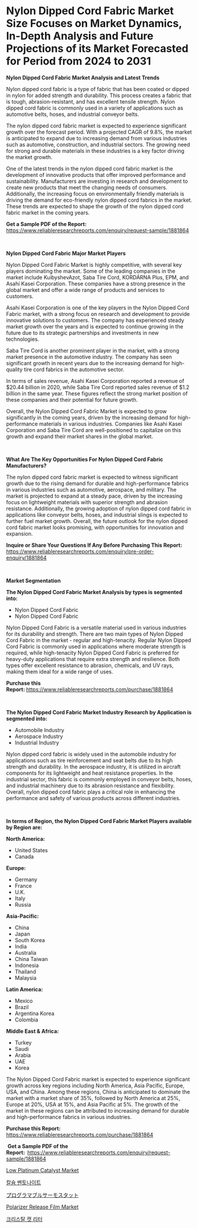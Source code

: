 <p><h1>Nylon Dipped Cord Fabric Market Size Focuses on Market Dynamics, In-Depth Analysis and Future Projections of its Market Forecasted for Period from 2024 to 2031</h1></p><p><strong>Nylon Dipped Cord Fabric Market Analysis and Latest Trends</strong></p>
<p><p>Nylon dipped cord fabric is a type of fabric that has been coated or dipped in nylon for added strength and durability. This process creates a fabric that is tough, abrasion-resistant, and has excellent tensile strength. Nylon dipped cord fabric is commonly used in a variety of applications such as automotive belts, hoses, and industrial conveyor belts.</p><p>The nylon dipped cord fabric market is expected to experience significant growth over the forecast period. With a projected CAGR of 9.8%, the market is anticipated to expand due to increasing demand from various industries such as automotive, construction, and industrial sectors. The growing need for strong and durable materials in these industries is a key factor driving the market growth.</p><p>One of the latest trends in the nylon dipped cord fabric market is the development of innovative products that offer improved performance and sustainability. Manufacturers are investing in research and development to create new products that meet the changing needs of consumers. Additionally, the increasing focus on environmentally friendly materials is driving the demand for eco-friendly nylon dipped cord fabrics in the market. These trends are expected to shape the growth of the nylon dipped cord fabric market in the coming years.</p></p>
<p><strong>Get a Sample PDF of the Report:&nbsp;</strong> <a href="https://www.reliableresearchreports.com/enquiry/request-sample/1881864">https://www.reliableresearchreports.com/enquiry/request-sample/1881864</a></p>
<p>&nbsp;</p>
<p><strong>Nylon Dipped Cord Fabric Major Market Players</strong></p>
<p><p>Nylon Dipped Cord Fabric Market is highly competitive, with several key players dominating the market. Some of the leading companies in the market include KuibyshevAzot, Saba Tire Cord, KORDÁRNA Plus, EPM, and Asahi Kasei Corporation. These companies have a strong presence in the global market and offer a wide range of products and services to customers.</p><p>Asahi Kasei Corporation is one of the key players in the Nylon Dipped Cord Fabric market, with a strong focus on research and development to provide innovative solutions to customers. The company has experienced steady market growth over the years and is expected to continue growing in the future due to its strategic partnerships and investments in new technologies.</p><p>Saba Tire Cord is another prominent player in the market, with a strong market presence in the automotive industry. The company has seen significant growth in recent years due to the increasing demand for high-quality tire cord fabrics in the automotive sector.</p><p>In terms of sales revenue, Asahi Kasei Corporation reported a revenue of $20.44 billion in 2020, while Saba Tire Cord reported sales revenue of $1.2 billion in the same year. These figures reflect the strong market position of these companies and their potential for future growth.</p><p>Overall, the Nylon Dipped Cord Fabric Market is expected to grow significantly in the coming years, driven by the increasing demand for high-performance materials in various industries. Companies like Asahi Kasei Corporation and Saba Tire Cord are well-positioned to capitalize on this growth and expand their market shares in the global market.</p></p>
<p>&nbsp;</p>
<p><strong>What Are The Key Opportunities For Nylon Dipped Cord Fabric Manufacturers?</strong></p>
<p><p>The nylon dipped cord fabric market is expected to witness significant growth due to the rising demand for durable and high-performance fabrics in various industries such as automotive, aerospace, and military. The market is projected to expand at a steady pace, driven by the increasing focus on lightweight materials with superior strength and abrasion resistance. Additionally, the growing adoption of nylon dipped cord fabric in applications like conveyor belts, hoses, and industrial slings is expected to further fuel market growth. Overall, the future outlook for the nylon dipped cord fabric market looks promising, with opportunities for innovation and expansion.</p></p>
<p><strong>Inquire or Share Your Questions If Any Before Purchasing This Report:</strong> <a href="https://www.reliableresearchreports.com/enquiry/pre-order-enquiry/1881864">https://www.reliableresearchreports.com/enquiry/pre-order-enquiry/1881864</a></p>
<p>&nbsp;</p>
<p><strong>Market Segmentation</strong></p>
<p><strong>The Nylon Dipped Cord Fabric Market Analysis by types is segmented into:</strong></p>
<p><ul><li>Nylon Dipped Cord Fabric</li><li>Nylon Dipped Cord Fabric</li></ul></p>
<p><p>Nylon Dipped Cord Fabric is a versatile material used in various industries for its durability and strength. There are two main types of Nylon Dipped Cord Fabric in the market - regular and high-tenacity. Regular Nylon Dipped Cord Fabric is commonly used in applications where moderate strength is required, while high-tenacity Nylon Dipped Cord Fabric is preferred for heavy-duty applications that require extra strength and resilience. Both types offer excellent resistance to abrasion, chemicals, and UV rays, making them ideal for a wide range of uses.</p></p>
<p><strong>Purchase this Report:&nbsp;</strong><a href="https://www.reliableresearchreports.com/purchase/1881864">https://www.reliableresearchreports.com/purchase/1881864</a></p>
<p>&nbsp;</p>
<p><strong>The Nylon Dipped Cord Fabric Market Industry Research by Application is segmented into:</strong></p>
<p><ul><li>Automobile Industry</li><li>Aerospace Industry</li><li>Industrial Industry</li></ul></p>
<p><p>Nylon dipped cord fabric is widely used in the automobile industry for applications such as tire reinforcement and seat belts due to its high strength and durability. In the aerospace industry, it is utilized in aircraft components for its lightweight and heat resistance properties. In the industrial sector, this fabric is commonly employed in conveyor belts, hoses, and industrial machinery due to its abrasion resistance and flexibility. Overall, nylon dipped cord fabric plays a critical role in enhancing the performance and safety of various products across different industries.</p></p>
<p>&nbsp;</p>
<p><strong>In terms of Region, the Nylon Dipped Cord Fabric Market Players available by Region are:</strong></p>
<p>
    <p> <strong> North America: </strong>
        <ul>
            <li>United States</li>
            <li>Canada</li>
        </ul>
        </p> 
    <p> <strong> Europe: </strong>
        <ul>
            <li>Germany</li>
            <li>France</li>
            <li>U.K.</li>
            <li>Italy</li>
            <li>Russia</li>
        </ul>
        </p> 
    <p> <strong> Asia-Pacific: </strong>
        <ul>
            <li>China</li>
            <li>Japan</li>
            <li>South Korea</li>
            <li>India</li>
            <li>Australia</li>
            <li>China Taiwan</li>
            <li>Indonesia</li>
            <li>Thailand</li>
            <li>Malaysia</li>
        </ul>
        </p> 
    <p> <strong> Latin America: </strong>
        <ul>
            <li>Mexico</li>
            <li>Brazil</li>
            <li>Argentina Korea</li>
            <li>Colombia</li>
        </ul>
        </p> 
    <p> <strong> Middle East & Africa: </strong>
        <ul>
            <li>Turkey</li>
            <li>Saudi</li>
            <li>Arabia</li>
            <li>UAE</li>
            <li>Korea</li>
        </ul>
    </p>
    </p>
<p><p>The Nylon Dipped Cord Fabric market is expected to experience significant growth across key regions including North America, Asia Pacific, Europe, USA, and China. Among these regions, China is anticipated to dominate the market with a market share of 35%, followed by North America at 25%, Europe at 20%, USA at 15%, and Asia Pacific at 5%. The growth of the market in these regions can be attributed to increasing demand for durable and high-performance fabrics in various industries.</p></p>
<p><strong>Purchase this Report: </strong><a href="https://www.reliableresearchreports.com/purchase/1881864">https://www.reliableresearchreports.com/purchase/1881864</a></p>
<p>&nbsp;<strong>Get a Sample PDF of the Report:&nbsp;&nbsp;</strong><a href="https://www.reliableresearchreports.com/enquiry/request-sample/1881864">https://www.reliableresearchreports.com/enquiry/request-sample/1881864</a></p>
<p><strong></strong></p>
<p><p><a href="https://github.com/angelajermaine/Market-Research-Report-List-2/blob/main/low-platinum-catalyst-market.md">Low Platinum Catalyst Market</a></p><p><a href="https://medium.com/@treyhettinger2023/%EC%B9%BC%EC%8A%98-%EB%B2%A4%ED%86%A0%EB%82%98%EC%9D%B4%ED%8A%B8-%EC%8B%9C%EC%9E%A5-%EC%A1%B0%EC%82%AC-%EB%B3%B4%EA%B3%A0%EC%84%9C-%EA%B7%B8-%EC%97%AD%EC%82%AC-%EB%B0%8F-2024%EB%85%84%EB%B6%80%ED%84%B0-2031%EB%85%84%EA%B9%8C%EC%A7%80%EC%9D%98-%EC%98%88%EC%B8%A1-451df98c8561">칼슘 벤토나이트</a></p><p><a href="https://medium.com/@elishelacruz56456/%E3%83%97%E3%83%AD%E3%82%B0%E3%83%A9%E3%83%9E%E3%83%96%E3%83%AB%E3%82%B5%E3%83%BC%E3%83%A2%E3%82%B9%E3%82%BF%E3%83%83%E3%83%88%E5%B8%82%E5%A0%B4%E3%81%AE%E8%A6%8B%E9%80%9A%E3%81%97-%E5%B8%82%E5%A0%B4%E3%81%AE%E5%8B%95%E5%90%91-%E6%88%90%E9%95%B7-2024%E5%B9%B4%E3%81%8B%E3%82%892031%E5%B9%B4%E3%81%BE%E3%81%A7%E3%81%AE%E4%BA%88%E6%B8%AC-dcb1f4c4cd30">プログラマブルサーモスタット</a></p><p><a href="https://github.com/beatblasta/Market-Research-Report-List-2/blob/main/polarizer-release-film-market.md">Polarizer Release Film Market</a></p><p><a href="https://medium.com/@treyhettinger2023/%EC%88%98%EC%A0%95-%EA%B3%A0%EC%96%91%EC%9D%B4-%EB%AA%A8%EB%9E%98-%EC%8B%9C%EC%9E%A5-%EA%B7%9C%EB%AA%A8-%EC%8B%9C%EC%9E%A5-%EC%A0%84%EB%A7%9D-%EB%B0%8F-%EC%8B%9C%EC%9E%A5-%EC%98%88%EC%B8%A1-2024%EB%85%84%EB%B6%80%ED%84%B0-2031%EB%85%84%EA%B9%8C%EC%A7%80-175443718e22">크리스탈 캣 리터</a></p></p>